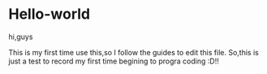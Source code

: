 # Hello-world

hi,guys

This is my first time use this,so I follow the guides to edit this file.
So,this is just a test to record my first time begining to progra coding :D!!
